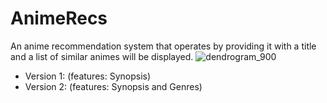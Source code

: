 # AnimeRecs
An anime recommendation system that operates by providing it with a title and a list of similar animes will be displayed.
![dendrogram_900](https://github.com/emircodes/AnimeRecs/assets/151061600/5e8427b3-af09-4350-8957-76d8e2e133bd)


+ Version 1: (features: Synopsis)
+ Version 2: (features: Synopsis and Genres)
